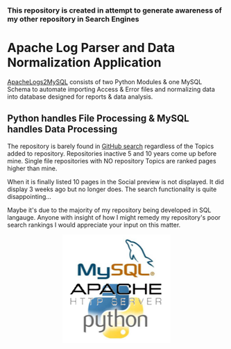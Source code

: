 ### This repository is created in attempt to generate awareness of my other repository in Search Engines 
# Apache Log Parser and Data Normalization Application
[ApacheLogs2MySQL](https://github.com/willthefarmer/ApacheLogs2MySQL) consists of two Python Modules & one MySQL Schema to automate importing Access & Error files and normalizing data into database designed for reports & data analysis.
## Python handles File Processing & MySQL handles Data Processing

The repository is barely found in [GitHub search](https://github.com/search) regardless of the Topics added to repository. Repositories inactive 5 and 10 years come up before mine. Single file repositories with NO repository Topics are ranked pages higher than mine. 

When it is finally listed 10 pages in the Social preview is not displayed. It did display 3 weeks ago but no longer does. The search functionality is quite disappointing... 

Maybe it's due to the majority of my repository being developed in SQL langauge. Anyone with insight of how I might remedy my repository's poor search rankings I would appreciate your input on this matter.

<p align="center">
  <img width="250" height="250" src="./assets/MySQL-Apache-Python.png">
</p>


